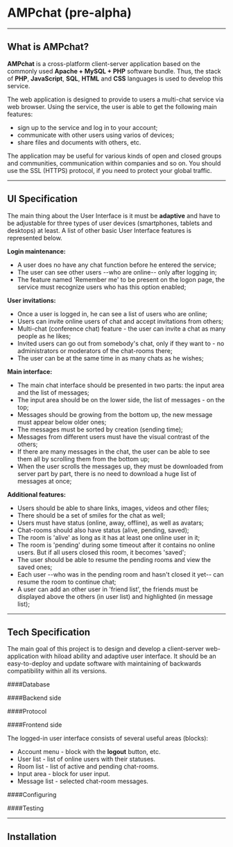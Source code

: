 AMPchat (pre-alpha)
===================


----------------
What is AMPchat?
----------------

**AMPchat** is a cross-platform client-server application based on the 
commonly used **Apache + MySQL + PHP** software bundle. Thus, the stack 
of **PHP**, **JavaScript**, **SQL**, **HTML** and **CSS** languages is 
used to develop this service.

The web application is designed to provide to users a multi-chat service 
via web browser. Using the service, the user is able to get the following 
main features:

* sign up to the service and log in to your account;
* communicate with other users using varios of devices;
* share files and documents with others, etc.

The application may be useful for various kinds of open and closed groups 
and communities, communication within companies and so on. You should use 
the SSL (HTTPS) protocol, if you need to protect your global traffic.


----------------
UI Specification
----------------

The main thing about the User Interface is it must be **adaptive** and have 
to be adjustable for three types of user devices (smartphones, tablets and 
desktops) at least. A list of other basic User Interface features is 
represented below.

**Login maintenance:**

* A user does no have any chat function before he entered the service;
* The user can see other users --who are online-- only after logging in;
* The feature named 'Remember me' to be present on the logon page, the 
service must recognize users who has this option enabled;

**User invitations:**

* Once a user is logged in, he can see a list of users who are online;
* Users can invite online users of chat and accept invitations from others;
* Multi-chat (conference chat) feature - the user can invite a chat as 
many people as he likes;
* Invited users can go out from somebody's chat, only if they want to - no 
administrators or moderators of the chat-rooms there;
* The user can be at the same time in as many chats as he wishes;

**Main interface:**

* The main chat interface should be presented in two parts: the input area 
and the list of messages;
* The input area should be on the lower side, the list of messages - on 
the top;
* Messages should be growing from the bottom up, the new message must 
appear below older ones;
* The messages must be sorted by creation (sending time);
* Messages from different users must have the visual contrast of the others;
* If there are many messages in the chat, the user can be able to see them 
all by scrolling them from the bottom up;
* When the user scrolls the messages up, they must be downloaded from server 
part by part, there is no need to download a huge list of messages at once; 

**Additional features:**

* Users should be able to share links, images, videos and other files;
* There should be a set of smiles for the chat as well;
* Users must have status (online, away, offline), as well as avatars;
* Chat-rooms should also have status (alive, pending, saved);
* The room is 'alive' as long as it has at least one online user in it;
* The room is 'pending' during some timeout after it contains no online 
users. But if all users closed this room, it becomes 'saved';
* The user should be able to resume the pending rooms and view the saved 
ones;
* Each user --who was in the pending room and hasn't closed it yet-- can 
resume the room to continue chat;
* A user can add an other user in 'friend list', the friends must be 
displayed above the others (in user list) and highlighted (in message list);


------------------
Tech Specification
------------------

The main goal of this project is to design and develop a client-server 
web-application with hiload ability and adaptive user interface. It should 
be an easy-to-deploy and update software with maintaining of backwards 
compatibility within all its versions.

####Database


####Backend side


####Protocol


####Frontend side

The logged-in user interface consists of several useful areas (blocks):

* Account menu - block with the **logout** button, etc.
* User list - list of online users with their statuses.
* Room list - list of active and pending chat-rooms.
* Input area - block for user input.
* Message list - selected chat-room messages.

####Configuring


####Testing


-------------
Installation
-------------


